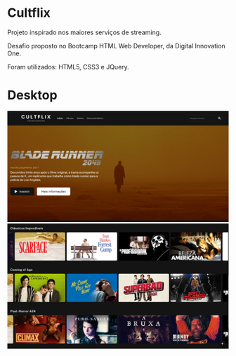 # Cultflix
Projeto inspirado nos maiores serviços de streaming.

Desafio proposto no Bootcamp HTML Web Developer, da Digital Innovation One.

Foram utilizados: HTML5, CSS3 e JQuery.

# Desktop
![projeto_final](https://github.com/rhuanbello/Cultflix/blob/main/img/desktop.PNG)
![projeto_final](https://github.com/rhuanbello/Cultflix/blob/main/img/desktop2.PNG)


